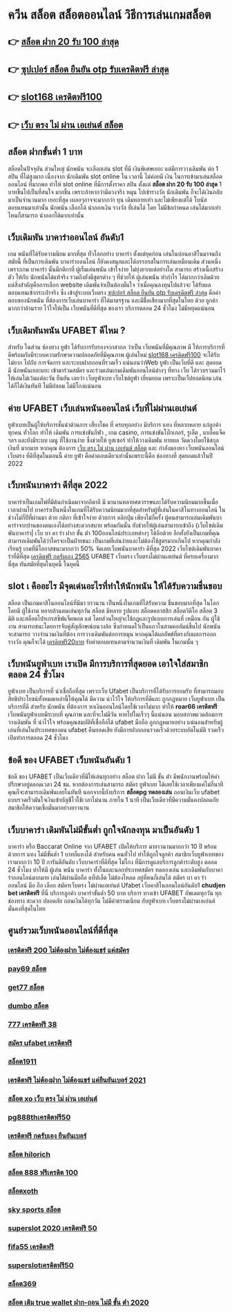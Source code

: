 # ควีน สล็อต สล็อตออนไลน์ วิธีการเล่นเกมสล็อต

## 👉 [สล็อต ฝาก 20 รับ 100 ล่าสุด](https://www.ufaeat.com/ufabet-master-login/)
## 👉 [ซุปเปอร์ สล็อต ยืนยัน otp รับเครดิตฟรี ล่าสุด](https://www.ufaeat.com/credit-free-50/)
## 👉 [slot168 เครดิตฟรี100](https://www.ufaeat.com/register/)
## 👉 [เว็บ ตรง ไม่ ผ่าน เอเย่นต์ สล็อต](https://www.ufaeat.com/credit-free-50/)

##  สล็อต  ฝากขั้นต่ำ 1 บาท 

 สล็อตในปัจจุบัน  ส่วนใหญ่  นักพนัน จะเลือกเล่น  slot ที่มี เงินพิเศษเยอะ แต่มีการวางเดิมพัน ต่อ 1  สปิน  ที่ไม่สูงมาก เนื่องจาก นักเดิมพัน slot online ใน เวลานี้ ไม่ค่อยมี เงิน  ในการเข้ามาเล่นสล็อตออนไลน์ ที่มากพอ ทำให้ slot online ที่มีการตั้งราคา  สปิน  ตั้งแต่ **สล็อต ฝาก 20 รับ 100 ล่าสุด** 1 บาทขึ้นไปเป็นที่สนใจ มากขึ้น เพราะถ้าหากว่ามีดวงจริง หมุน ไปเข้ารางวัล  นักเดิมพัน ก็จะได้เงินกลับมาเป็นจำนวนมาก เยอะที่สุด  เผลอๆอาจจะมากกว่า ทุน เดิมหลายเท่า และไม่เพียงแต่ได้ โบนัสตอบแทนมาเท่านั้น  นักพนัน  เลือกได้  นำออกเงิน รางวัล ที่เล่นได้ โดย ไม่มีข้อกำหนด  เล่นได้มากเท่าไหนก็สามารถ  นำออกได้มากเท่านั้น


##  เว็บเดิมพัน บาคาร่าออนไลน์  อันดับ1

เกม พนันที่ได้รับความนิยม มากที่สุด ทั่วโลกอย่าง  บาคาร่า ตั้งแต่ยุคก่อน เล่นในบ่อนคาสิโนมาจนถึง สมัยนี้ ที่เป็นการเดิมพัน บาคาร่าออนไลน์ ก็ยังคงสนุกและได้อรรถรสในการเล่นเหมือนเดิม ส่วนหนึ่งเพราะเกม บาคาร่า นั้นมีกติกาที่ ผู้เริ่มเล่นพนัน  เข้าใจง่าย ไม่ยุ่งยากแต่อย่างใด  สามารถ สร้างเนื้อสร้างตัว ให้กับ นักพนันได้แท้จริง รวมถึงยังมีสูตรต่าง ๆ ที่ช่วยให้ ผู้เล่นพนัน ทำกำไร ได้มากกว่าเดิมด้วย แต่สิ่งสำคัญคือการเลือก website เดิมพันจำเป็นต้องมั่นใจ ว่าเมื่อคุณลงทุนไปแล้วจะ ได้รับผลตอบแทนเข้ากระเป๋าจริง ซึ่ง  เข้าสู่ระบบเว็บตรง  [ซุปเปอร์ สล็อต ยืนยัน otp รับเครดิตฟรี ล่าสุด](https://www.ufaeat.com/register/) คือคำตอบของนักพนัน ที่ต้องการเว็บเล่นบาคาร่า ที่ได้มาตรฐาน และมีชื่อเสียงมากที่สุดในไทย ด้วย ลูกค้ามากกว่าล้านราย ไว้ใจให้เป็น  เว็บพนันที่ดีที่สุด ของเรา บริการตลอด 24 ชั่วโมง ไม่มีหยุดแน่นอน

##  เว็บเดิมพันพนัน UFABET ดีไหม ?

สำหรับ ในส่วน  ช่องทาง ยูฟ่า  ได้รับการรับรองจากสากล ว่าเป็น เว็บพนันที่มีคุณภาพ  มี ให้การบริการที่ดีพร้อมกับมีระบบความรักษาความปลอดภัยที่มีคุณภาพ  ผู้เล่นใหม่ [slot168 เครดิตฟรี100](https://www.ufaeat.com/credit-free-50/)  จะได้รับ ไม่ยาก ไปกับ การจัดการ และระบบฝากถอนที่รวดเร็ว  แน่นอนว่าWeb   ยูฟ่า  เป็นเว็บที่ดี  และ สุดยอด มี นักพนันเยอะแยะ   เข้ามาร่วมสมัคร และร่วมเล่นเกมเดิมพันออนไลน์ต่างๆ ที่ทาง เว็บ ได้รวบรวมมาไว้ให้เล่นไม่เว้นแต่ละวัน  ยืนยัน เลยว่า  เว็บยูฟ่าเบท เว็บไซต์ยูฟ่า  เยี่ยมยอด  เพราะเป็นเว็ปยอดนิยม เล่นได้ก็ได้เงินทันที ไม่มีปลอม ไม่มีโกงแน่นอน


## ค่าย UFABET เว็บเล่นพนันออนไลน์ เว็บที่ไม่ผ่านเอเย่นต์

ยูฟ่าเบทเป็นผู้ให้บริการชั้นนำด้านการ เสี่ยงโชค ที่ ครบทุกอย่าง มีบริการ แทง ที่หลากหลาย แก่ลูกค้า ทุกคน ทั่วโลก  ทำให้ เดิมพัน การแข่งขันกีฬา , เกม casino, การแข่งขันโป๊กเกอร์, รูเล็ต , แบล็คแจ็ค  ฯลฯ และยังมีระบบ เมนู ที่ใช้งานง่าย ซึ่งช่วยให้ ยูสเซอร์   ทำให้วางเดิมพัน ทายผล วัดดวงโดยใช้สกุลเงินที่ มากมาย  หากคุณ ต้องการ [เว็บ ตรง ไม่ ผ่าน เอเย่นต์ สล็อต](https://www.ufaeat.com/ทางเข้ายูฟ่าเบท-ufabet/)  และ กำลังมองหา   เว็บพนันออนไลน์เว็บตรง  ที่ดีที่สุดในตอนนี้ ค่าย  ยูฟ่า คือคำตอบเดียวเท่านั้นเพราะนี้คือ ช่องทางที่  สุดยอดแล้วในปี 2022


## เว็บพนันบาคาร่า ดีที่สุด 2022 

บาคาร่าเป็นเกมไพ่ที่มีต้นกำเนิดมาจากอิตาลี มี  มานานหลายศตวรรษและได้รับความนิยมมากขึ้นเมื่อเวลาผ่านไป บาคาร่าเป็นหนึ่งในเกมที่ได้รับความนิยมมากที่สุดสำหรับผู้ที่เล่นในคาสิโนทางออนไลน์ ในช่วงไม่กี่ปีที่ผ่านมา ด้วย   กติกา  ที่เข้าใจง่าย ด้วยการ คลิกปุ่ม  เพียงไม่กี่ครั้ง ผู้คนสามารถเล่นเดิมพันบาคาร่าจากบ้านของตนเองได้อย่างสะดวกสบาย  พร้อมกันนั้น ยังช่วยให้ผู้เล่นสามารถเข้าถึง {เว็บไซต์เดิมพันบาคาร่า| เว็บ บา คา ร่า ฝาก ขั้น ต่ํา 100ออนไลน์ประเภทต่างๆ ได้อีกด้วย อีกทั้งยังเป็นเกมที่คุณสามารถเดิมพันได้ว่าใครจะเป็นฝ่ายชนะ เป็นเกมที่เล่นง่ายและไม่ต้องใช้สูตรมากเกินไป หากคุณกำลัง  เรียนรู้ เกมที่มีโอกาสชนะมากกว่า 50%  จัดเลยเว็บพนันบาคาร่า ดีที่สุด 2022  เว็บไซต์เดิมพันบาคาร่าที่ดีที่สุด [เครดิตฟรี กดรับเอง 2565](https://www.ufaeat.com/regis-ufabet-master-free/) UFABET เว็บตรง เว็บตรงไม่ผ่านเอเย่นต์ ที่ครบเครื่องมากที่สุด ทันสมัยที่สุดในยุคนี้ ในยุคนี้

##  slot เ คืออะไร มีจุดเด่นอะไรที่ทำให้นักพนัน ให้ได้รับความชื่นชอบ 

สล็อต เป็นเกมคาสิโนออนไลน์ที่มีมา ยาวนาน เป็นหนึ่งในเกมที่ได้รับความ ชื่นชอบมากที่สุด ในโลกโดยมี ผู้ใช้งาน หลายล้านคนเล่นทุกวัน สล็อต มีหลาย รูปแบบ  สล็อตคลาสสิก สล็อตวิดีโอ สล็อต 3 มิติ และสล็อตโปรเกรสซีฟแจ็คพอต แต่ โดยส่วนใหญ่จะใช้กฎและรูปแบบการเล่นที่ เหมือน กัน  ผู้ใช้งาน สามารถชนะโดยการจับคู่สัญลักษณ์บนวงล้อ ซึ่งกำหนดไว้เป็นแถวในสามคอลัมน์ขึ้นไป นักพนัน จะสามารถ วางจำนวนเงินที่ต้อง การวางเดิมพันต่อการหมุน หากคุณได้ผลลัพธ์ที่ตรงกับผลการออกรางวัล คุณก็จะได้ [เครดิตฟรี20บาท](https://www.ufaeat.com/register/) รับค่าตอบแทนตามจำนวนเงินที่ เดิมพัน ในเกมนั้น ๆ


##  เว็บพนันยูฟ่าเบท เราเปิด มีการบริการที่สุดยอด  เอาใจใส่สมาชิกตลอด 24 ชั่วโมง

 ยูฟ่าเบท  เป็นบริการที่ น่าเชื่อถือที่สุด  เพราะเว็บ Ufabet  เป็นบริการที่ได้รับการยอมรับ ที่สามารถมอบสิทธิประโยชน์ทั้งหมดเหล่านี้ให้คุณได้ มีความ น่าไว้ใจ  ให้บริการที่ดีและ ถูกกฎหมาย  เว็บยูฟ่าเบท เป็นบริการที่ดี สำหรับ นักพนัน ที่ต้องการ หาเงินออนไลน์โดยใช้เวลาไม่มาก  ทำให้  **roar66 เครดิตฟรี** เว็บพนันยูฟ่าเบทมีระบบที่ คุณภาพ และที่จะไม่มีวัน หายไปในเร็วๆ นี้แน่นอน มอบสภาพแวดล้อมการ วางเดิมพัน ที่ น่าไว้ใจ พร้อมคุณสมบัติที่เชื่อถือได้  ufabet มือถือ  ถูกกฎหมายอย่าง แน่นอนสำหรับผู้เล่นที่เล่นในประเทศของตน  ufabet คืนยอดเสีย ยังมีการฝากถอนรวดเร็วด้วยระบบอัตโนมัติ รวดเร็ว เปิดทำการตลอด 24 ชั่วโมง


## ข้อดี ของ UFABET เว็บพนันอันดับ 1

ข้อดี ของ UFABET เป็นเว็บเดียวที่มีให้เล่นทุกอย่าง  สล็อต ฝาก ไม่มี ขั้น ต่ํา มีพนักงานพร้อมให้คำปรึกษาอยู่ตลอดเวลา 24 ชม. หากต้องการเล่นสามารถ  สมัคร ยูฟ่าเบท  ได้เลยใช้เวลาเพียงแค่ไม่กี่นาทีคุณก็จะสามารถเดิมพันเลยในทันที นอกจากนี้ยังบริการ  **สล็อตpg ทดลองเล่น**  ถอนเงินเว็บ ufabet  แบบรวดเร็วมันใจเงินเข้าบัญชีไวใช้เวลาไม่นาน ภายใน 1 นาที เป็นเว็บเดียวที่มีความมั่นคงปลอดภัยสมาชิกให้ความเชื่อมั่นมาอย่างยาวนาน


## เว็บบาคาร่า  เดิมพันไม่มีขั้นต่ำ ถูกใจนักลงทุน มาเป็นอันดับ 1

บาคาร่า หรือ Baccarat Online จาก UFABET เปิดให้บริการ มายาวนานมากกว่า 10 ปี พร้อมด้วยการ  แทง ไม่มีขั้นต่ำ 1 บาทก็แทงได้ สำหรับคน  คนทั่วไป ทำให้ถูกใจลูกค้า สมาชิกเว็บยูฟ่าเบทของเรามากกว่า 10 ปี การันตีอันดับ เว็บบาคาร่าที่ดีที่สุด   ไม่โกง  ที่มีการดูแลบริการลูกค้าระดับสูง ตลอด 24 ชั่วโมง ทำให้มี  ผู้เล่น พนัน บาคาร่า ทั้งในและนอกประเทศสมัคร ทดลองเล่น และเดิมพันกับบาคาร่าออนไลน์มากมาย เล่นได้ผ่านมือถือ แท็ปเล็ต ไม่ต้องโหลด อยู่ที่หนก็เล่นได้  สมัคร บา คา ร่า ออนไลน์ มือ ถือ เลือก สมัครเว็บตรง ไม่ผ่านเอเย่นต์ Ufabet  เว็บคาสิโนออนไลน์อันดับ1 **chudjen bet เครดิตฟรี** ที่นี่ บริการลูกค้า บาคาร่าขั้นต่ำ 50 บาท บริการ ทางเข้า UFABET อัพเดตทุกวัน ทุกช่องทาง สะดวก ปลอดภัย ถอนเงินได้ทุกวัน ไม่มีค่าธรรมเนียม กับยูฟ่าเบท เว็บตรงไม่ผ่านเอเย่นต์ มั่นคงที่สุดในไทย


## ศูนย์รวมเว็บพนันออนไลน์ที่ดีที่สุด

### [เครดิตฟรี 200 ไม่ต้องฝาก ไม่ต้องแชร์ แค่สมัคร](https://atom.io/themes/UFAEAT%20เว็บตรง%20ทางเข้า%20UFABET%20amb%20สล็อต%20008%20สล็อต%20สมัครฟรี%20ฟรีเครดิต%20100%)
### [pay69 สล็อต](https://atom.io/themes/UFAEAT%20เว็บตรง%20ทางเข้า%20UFABET%20superslot%20เครดิตฟรี50ไม่ต้องแชร์ล่าสุด%20008%20สล็อต%20สมัครฟรี%20ฟรีเครดิต%20100%)
### [get77 สล็อต](https://atom.io/themes/UFAEAT%20เว็บตรง%20ทางเข้า%20UFABET%20เครดิตฟรี%20100%20ไม่ต้องทำกิจกรรม2022%20008%20สล็อต%20สมัครฟรี%20ฟรีเครดิต%20100%)
### [dumbo สล็อต](https://atom.io/themes/UFAEAT%20เว็บตรง%20ทางเข้า%20UFABET%201234superslot%20เครดิตฟรี%2050%20008%20สล็อต%20สมัครฟรี%20ฟรีเครดิต%20100%)
### [777 เครดิตฟรี 38](https://atom.io/themes/UFAEAT%20เว็บตรง%20ทางเข้า%20UFABET%208xbet%20เครดิตฟรี%20008%20สล็อต%20สมัครฟรี%20ฟรีเครดิต%20100%)
### [สมัคร ufabet เครดิตฟรี](https://atom.io/themes/UFAEAT%20เว็บตรง%20ทางเข้า%20UFABET%20superslot666%20เครดิตฟรี%2050%20008%20สล็อต%20สมัครฟรี%20ฟรีเครดิต%20100%)
### [สล็อต1911](https://atom.io/themes/UFAEAT%20เว็บตรง%20ทางเข้า%20UFABET%20สล็อต%20โอน%20ผ่าน%20วอ%20เลท%20ไม่มี%20ขั้นต่ำ%20เครดิตฟรี%20008%20สล็อต%20สมัครฟรี%20ฟรีเครดิต%20100%)
### [เครดิตฟรี ไม่ต้องฝาก ไม่ต้องแชร์ แค่ยืนยันเบอร์ 2021](https://atom.io/themes/UFAEAT%20เว็บตรง%20ทางเข้า%20UFABET%20สล็อต%20ค่าย%20jili%20008%20สล็อต%20สมัครฟรี%20ฟรีเครดิต%20100%)
### [สล็อต xo เว็บ ตรง ไม่ ผ่าน เอเย่นต์](https://atom.io/themes/UFAEAT%20เว็บตรง%20ทางเข้า%20UFABET%20สล็อตtexas%20008%20สล็อต%20สมัครฟรี%20ฟรีเครดิต%20100%)
### [pg888thเครดิตฟรี50](https://atom.io/themes/UFAEAT%20เว็บตรง%20ทางเข้า%20UFABET%20เว็บ%20ตรง%20ไม่%20ผ่าน%20เอเย่นต์%20สล็อต%20008%20สล็อต%20สมัครฟรี%20ฟรีเครดิต%20100%)
### [เครดิตฟรี กดรับเอง ยืนยันเบอร์](https://atom.io/themes/UFAEAT%20เว็บตรง%20ทางเข้า%20UFABET%20superslot444%20เครดิตฟรี%2050%20008%20สล็อต%20สมัครฟรี%20ฟรีเครดิต%20100%)
### [สล็อต hilorich](https://atom.io/themes/UFAEAT%20เว็บตรง%20ทางเข้า%20UFABET%20สล็อต%20วอลเล็ต%20008%20สล็อต%20สมัครฟรี%20ฟรีเครดิต%20100%)
### [สล็อต 888 ฟรีเครดิต 100](https://atom.io/themes/UFAEAT%20เว็บตรง%20ทางเข้า%20UFABET%20เว็บ%20m89%20เครดิตฟรี%20008%20สล็อต%20สมัครฟรี%20ฟรีเครดิต%20100%)
### [สล็อตxoth](https://atom.io/themes/UFAEAT%20เว็บตรง%20ทางเข้า%20UFABET%20สล็อต681%20008%20สล็อต%20สมัครฟรี%20ฟรีเครดิต%20100%)
### [sky sports สล็อต](https://atom.io/themes/UFAEAT%20เว็บตรง%20ทางเข้า%20UFABET%20lava%20เครดิตฟรี%20100%20008%20สล็อต%20สมัครฟรี%20ฟรีเครดิต%20100%)
### [superslot 2020 เครดิตฟรี 50](https://atom.io/themes/UFAEAT%20เว็บตรง%20ทางเข้า%20UFABET%20สล็อต%20เกมส์%20ไหน%20ดี%20โบนัส%20แตก%20บ่อย%20008%20สล็อต%20สมัครฟรี%20ฟรีเครดิต%20100%)
### [fifa55 เครดิตฟรี](https://atom.io/themes/UFAEAT%20เว็บตรง%20ทางเข้า%20UFABET%20wwluck%20เครดิตฟรี%20150%20บาท%20008%20สล็อต%20สมัครฟรี%20ฟรีเครดิต%20100%)
### [superslotเครดิตฟรี50](https://atom.io/themes/UFAEAT%20เว็บตรง%20ทางเข้า%20UFABET%20สล็อต%20ฟาโรห์%20008%20สล็อต%20สมัครฟรี%20ฟรีเครดิต%20100%)
### [สล็อต369](https://atom.io/themes/UFAEAT%20เว็บตรง%20ทางเข้า%20UFABET%20สล็อต%20ยู%20ฟ่า%20เว็บ%20ตรง%20008%20สล็อต%20สมัครฟรี%20ฟรีเครดิต%20100%)
### [สล็อต เติม true wallet ฝาก-ถอน ไม่มี ขั้น ต่ํา 2020](https://atom.io/themes/UFAEAT%20เว็บตรง%20ทางเข้า%20UFABET%20สล็อต%20pg%20เว็บตรงไม่ผ่านเอเย่นต์%202022%20008%20สล็อต%20สมัครฟรี%20ฟรีเครดิต%20100%)